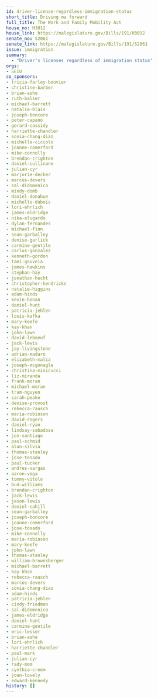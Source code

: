 ```yaml
---
id: driver-license-regardless-immigration-status
short_title: Driving ma forward
full_title: The Work and Family Mobility Act
house_no: H3012
house_link: https://malegislature.gov/Bills/191/H3012
senate_no: S2061
senate_link: https://malegislature.gov/Bills/191/S2061
issue: immigration
summary:
  - "Driver's licenses regardless of immigration status"
orgs:
- SEIU
co_sponsors:
- tricia-farley-bouvier
- christine-barber
- brian-ashe
- ruth-balser
- michael-barrett
- natalie-blais
- joseph-boncore
- peter-capano
- gerard-cassidy
- harriette-chandler
- sonia-chang-diaz
- michelle-ciccolo
- joanne-comerford
- mike-connolly
- brendan-crighton
- daniel-cullinane
- julian-cyr
- marjorie-decker
- marcos-devers
- sal-didomenico
- mindy-domb
- daniel-donahue
- michelle-dubois
- lori-ehrlich
- james-eldridge
- nika-elugardo
- dylan-fernandes
- michael-finn
- sean-garballey
- denise-garlick
- carmine-gentile
- carlos-gonzalez
- kenneth-gordon
- tami-gouveia
- james-hawkins
- stephan-hay
- jonathan-hecht
- christopher-hendricks
- natalie-higgins
- adam-hinds
- kevin-honan
- daniel-hunt
- patricia-jehlen
- louis-kafka
- mary-keefe
- kay-khan
- john-lawn
- david-leboeuf
- jack-lewis
- jay-livingstone
- adrian-madaro
- elizabeth-malia
- joseph-mcgonagle
- christina-minicucci
- liz-miranda
- frank-moran
- michael-moran
- tram-nguyen
- sarah-peake
- denise-provost
- rebecca-rausch
- maria-robinson
- david-rogers
- daniel-ryan
- lindsay-sabadosa
- jon-santiago
- paul-schmid
- alan-silvia
- thomas-stanley
- jose-tosado
- paul-tucker
- andres-vargas
- aaron-vega
- tommy-vitolo
- bud-williams
- brendan-crighton
- jack-lewis
- jason-lewis
- daniel-cahill
- sean-garballey
- joseph-boncore
- joanne-comerford
- jose-tosado
- mike-connolly
- maria-robinson
- mary-keefe
- john-lawn
- thomas-stanley
- william-brownsberger
- michael-barrett
- kay-khan
- rebecca-rausch
- marcos-devers
- sonia-chang-diaz
- adam-hinds
- patricia-jehlen
- cindy-friedman
- sal-didomenico
- james-eldridge
- daniel-hunt
- carmine-gentile
- eric-lesser
- brian-ashe
- lori-ehrlich
- harriette-chandler
- paul-mark
- julian-cyr
- rady-mom
- cynthia-creem
- joan-lovely
- edward-kennedy
history: []
---
```


